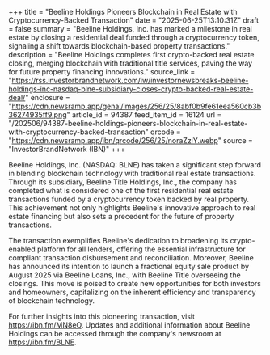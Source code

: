 +++
title = "Beeline Holdings Pioneers Blockchain in Real Estate with Cryptocurrency-Backed Transaction"
date = "2025-06-25T13:10:31Z"
draft = false
summary = "Beeline Holdings, Inc. has marked a milestone in real estate by closing a residential deal funded through a cryptocurrency token, signaling a shift towards blockchain-based property transactions."
description = "Beeline Holdings completes first crypto-backed real estate closing, merging blockchain with traditional title services, paving the way for future property financing innovations."
source_link = "https://rss.investorbrandnetwork.com/iw/investornewsbreaks-beeline-holdings-inc-nasdaq-blne-subsidiary-closes-crypto-backed-real-estate-deal/"
enclosure = "https://cdn.newsramp.app/genai/images/256/25/8abf0b9fe61eea560cb3b36274935ff9.png"
article_id = 94387
feed_item_id = 16124
url = "/202506/94387-beeline-holdings-pioneers-blockchain-in-real-estate-with-cryptocurrency-backed-transaction"
qrcode = "https://cdn.newsramp.app/ibn/qrcode/256/25/noraZzlY.webp"
source = "InvestorBrandNetwork (IBN)"
+++

<p>Beeline Holdings, Inc. (NASDAQ: BLNE) has taken a significant step forward in blending blockchain technology with traditional real estate transactions. Through its subsidiary, Beeline Title Holdings, Inc., the company has completed what is considered one of the first residential real estate transactions funded by a cryptocurrency token backed by real property. This achievement not only highlights Beeline's innovative approach to real estate financing but also sets a precedent for the future of property transactions.</p><p>The transaction exemplifies Beeline's dedication to broadening its crypto-enabled platform for all lenders, offering the essential infrastructure for compliant transaction disbursement and reconciliation. Moreover, Beeline has announced its intention to launch a fractional equity sale product by August 2025 via Beeline Loans, Inc., with Beeline Title overseeing the closings. This move is poised to create new opportunities for both investors and homeowners, capitalizing on the inherent efficiency and transparency of blockchain technology.</p><p>For further insights into this pioneering transaction, visit <a href='https://ibn.fm/MN8eO' rel='nofollow' target='_blank'>https://ibn.fm/MN8eO</a>. Updates and additional information about Beeline Holdings can be accessed through the company's newsroom at <a href='https://ibn.fm/BLNE' rel='nofollow' target='_blank'>https://ibn.fm/BLNE</a>.</p>